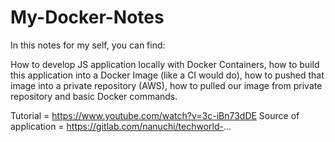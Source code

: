 # My-Docker-Notes

In this notes for my self, you can find:

How to develop JS application locally with Docker Containers,
how to build this application into a Docker Image (like a CI would do),
how to pushed that image into a private repository (AWS),
how to pulled our image from private repository and
basic Docker commands.

Tutorial = https://www.youtube.com/watch?v=3c-iBn73dDE
Source of application =  https://gitlab.com/nanuchi/techworld-...
